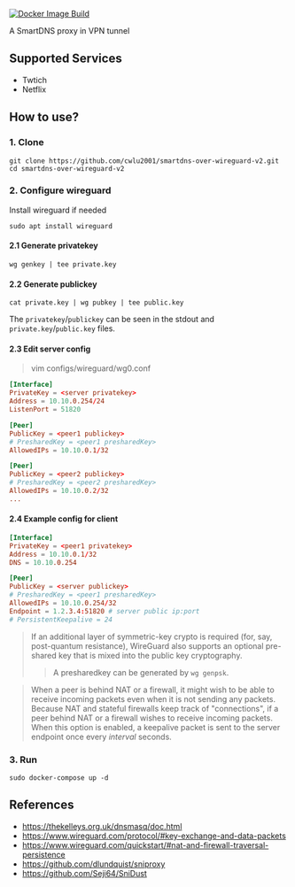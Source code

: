 [![Docker Image Build](https://github.com/cwlu2001/smartdns-over-wireguard-v2/actions/workflows/docker-image.yml/badge.svg)](https://github.com/cwlu2001/smartdns-over-wireguard-v2/actions/workflows/docker-image.yml)

A SmartDNS proxy in VPN tunnel

## Supported Services
- Twtich
- Netflix

## How to use?
### 1. Clone
```
git clone https://github.com/cwlu2001/smartdns-over-wireguard-v2.git
cd smartdns-over-wireguard-v2
```

### 2. Configure wireguard
Install wireguard if needed
```
sudo apt install wireguard
```

#### 2.1 Generate privatekey
```
wg genkey | tee private.key
```

#### 2.2 Generate publickey
```
cat private.key | wg pubkey | tee public.key
```
The `privatekey`/`publickey` can be seen in the stdout and `private.key`/`public.key` files.

#### 2.3 Edit server config
> vim configs/wireguard/wg0.conf

```conf
[Interface]
PrivateKey = <server privatekey>
Address = 10.10.0.254/24
ListenPort = 51820

[Peer]
PublicKey = <peer1 publickey>
# PresharedKey = <peer1 presharedKey>
AllowedIPs = 10.10.0.1/32

[Peer]
PublicKey = <peer2 publickey>
# PresharedKey = <peer2 presharedKey>
AllowedIPs = 10.10.0.2/32
...
```

#### 2.4 Example config for client
```conf
[Interface]
PrivateKey = <peer1 privatekey>
Address = 10.10.0.1/32
DNS = 10.10.0.254

[Peer]
PublicKey = <server publickey>
# PresharedKey = <peer1 presharedKey>
AllowedIPs = 10.10.0.254/32
Endpoint = 1.2.3.4:51820 # server public ip:port
# PersistentKeepalive = 24
```
> If an additional layer of symmetric-key crypto is required (for, say, post-quantum resistance), WireGuard also supports an optional pre-shared key that is mixed into the public key cryptography.
>> A presharedkey can be generated by `wg genpsk`.

> When a peer is behind NAT or a firewall, it might wish to be able to receive incoming packets even when it is not sending any packets. Because NAT and stateful firewalls keep track of "connections", if a peer behind NAT or a firewall wishes to receive incoming packets. When this option is enabled, a keepalive packet is sent to the server endpoint once every *interval* seconds.

### 3. Run
```
sudo docker-compose up -d
```

## References

- https://thekelleys.org.uk/dnsmasq/doc.html
- https://www.wireguard.com/protocol/#key-exchange-and-data-packets
- https://www.wireguard.com/quickstart/#nat-and-firewall-traversal-persistence
- https://github.com/dlundquist/sniproxy
- https://github.com/Seji64/SniDust
